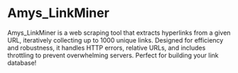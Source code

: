 # Amys_LinkMiner
Amys_LinkMiner is a web scraping tool that extracts hyperlinks from a given URL, iteratively collecting up to 1000 unique links. Designed for efficiency and robustness, it handles HTTP errors, relative URLs, and includes throttling to prevent overwhelming servers. Perfect for building your link database!
